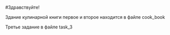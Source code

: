 #Здравствуйте!

Здание кулинарной книги первое и второе находится в файле cook_book

Третье задание в файле task_3